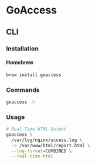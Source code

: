 # GoAccess

## CLI

### Installation

#### Homebrew

```sh
brew install goaccess
```

### Commands

```sh
goaccess -h
```

### Usage

```sh
# Real-Time HTML Output
goaccess \
  /var/log/nginx/access.log \
  -o /var/www/html/report.html \
  --log-format=COMBINED \
  --real-time-html
```
